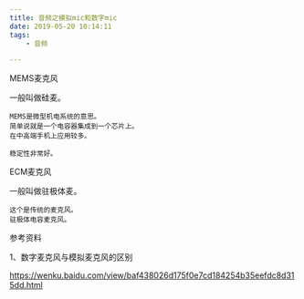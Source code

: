 ```yaml
---
title: 音频之模拟mic和数字mic
date: 2019-05-20 10:14:11
tags:
	- 音频

---
```




MEMS麦克风

一般叫做硅麦。

```
MEMS是微型机电系统的意思。
简单说就是一个电容器集成到一个芯片上。
在中高端手机上应用较多。

稳定性非常好。
```

ECM麦克风

一般叫做驻极体麦。

```
这个是传统的麦克风。
驻极体电容麦克风。
```



参考资料

1、数字麦克风与模拟麦克风的区别

https://wenku.baidu.com/view/baf438026d175f0e7cd184254b35eefdc8d315dd.html